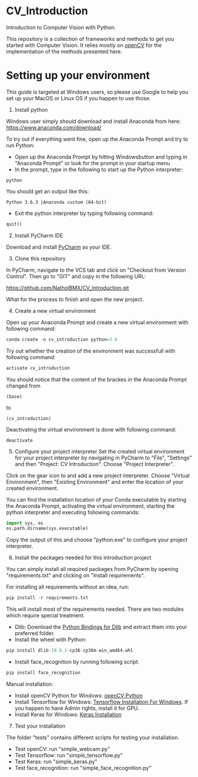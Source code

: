 # CV_Introduction
Introduction to Computer Vision with Python.

This repository is a collection of frameworks and methods to get you started with
Computer Vision. It relies mostly on [openCV](https://opencv.org/) for the 
implementation of the methods presented here.

# Setting up your environment

This guide is targeted at Windows users, so please use Google to help you set up
your MacOS or Linux OS if you happen to use those.



1. Install python

Windows user simply should download and install Anaconda from here:
https://www.anaconda.com/download/

To try out if everything went fine, open up the Anaconda Prompt and try
to run Python:

* Open up the Anaconda Prompt by hitting Windowsbutton and typing in "Anaconda
Prompt" or look for the prompt in your startup menu
* In the prompt, type in the following to start up the Python interpreter:

```commandline
python
```

You should get an output like this:
```commandline
Python 3.6.3 |Anaconda custom (64-bit)
```

* Exit the python interpreter by typing following command:

````python
quit()
````



2. Install PyCharm IDE

Download and install [PyCharm](https://www.jetbrains.com/pycharm/) as your IDE.



3. Clone this repository

In PyCharm, navigate to the VCS tab and click on "Checkout from Version Control".
Then go to "GIT" and copy in the following URL:

https://github.com/NatholBMX/CV_Introduction.git

What for the process to finish and open the new project.



4. Create a new virtual environment

Open up your Anaconda Prompt and create a new virtual environment with
following command:

````python
conda create -n cv_introduction python=3.6
````

Try out whether the creation of the environment was successfull with following
command:
````python
activate cv_introduction
````

You should notice that the content of the brackes in the Anaconda Prompt
changed from

````commandline
(base)
````

to

````commandline
(cv_introduction)
````

Deactivating the virtual environment is done with following command:

```commandline
deactivate
```



5. Configure your project interpreter
Set the created virtual environment for your project interpreter by navigating
in PyCharm to "File", "Settings" and
then "Project: CV Introduction". Choose "Project Interpreter".

Click on the gear icon to and add a new project interpreter. 
Choose "Virtual Environment", then "Existing Environment" and enter
the location of your created environment.

You can find the installation location of your Conda executable by starting
the Anaconda Prompt, activating the virtual environment,
starting the python interpreter and executing following commands:

````python
import sys, os
os.path.dirname(sys.executable)
````

Copy the output of this and choose "python.exe" to configure your project interpreter.


6. Install the packages needed for this introduction project

You can simply install all required packages from PyCharm by opening 
"requirements.txt" and clicking on "Install requirements".

For installing all requirements without an idea, run:

````python
pip install -r requirements.txt
````

This will install most of the requirements needed. There are two
modules which require special treatment.

* Dlib: Download the 
[Python Bindings for Dlib](https://files.pythonhosted.org/packages/0e/ce/f8a3cff33ac03a8219768f0694c5d703c8e037e6aba2e865f9bae22ed63c/dlib-19.8.1-cp36-cp36m-win_amd64.whl#sha256=794994fa2c54e7776659fddb148363a5556468a6d5d46be8dad311722d54bfcf)
and extract them into your preferred folder.
* Install the wheel with Python:
````python
pip install dlib-19.8.1-cp36-cp36m-win_amd64.whl
````
* Install face_recognition by running following script:
````python
pip install face_recognition
````

Manual installation:
* Install openCV Python for Windows: 
[openCV Python](http://opencv-python-tutroals.readthedocs.io/en/latest/py_tutorials/py_setup/py_setup_in_windows/py_setup_in_windows.html)
* Install Tensorflow for Windows: 
[Tensorflow Installation For Windows](https://www.tensorflow.org/install/install_windows).
If you happen to have Admin rights, install it for GPU.
* Install Keras for Windows:
[Keras Installation](https://keras.io/#installation)


7. Test your installation

The folder "tests" contains different scripts for testing your installation.

* Test openCV: run "simple_webcam.py"
* Test Tensorflow: run "simple_tensorflow.py"
* Test Keras: run "simple_keras.py"
* Test face_recognition: run "simple_face_recognition.py"